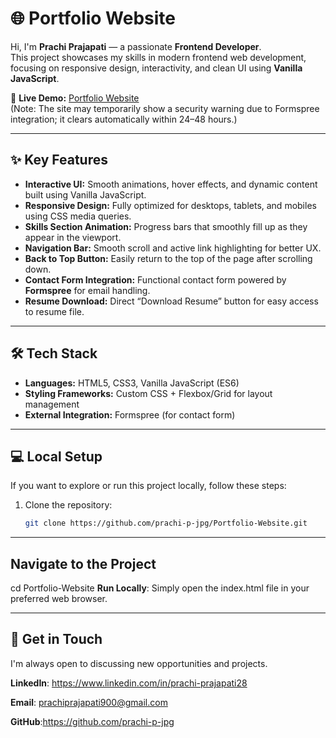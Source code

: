 # 🌐 Portfolio Website

Hi, I'm **Prachi Prajapati** — a passionate **Frontend Developer**.  
This project showcases my skills in modern frontend web development, focusing on responsive design, interactivity, and clean UI using **Vanilla JavaScript**.

🔗 **Live Demo:** [Portfolio Website](https://prachi-p-jpg.github.io/Portfolio-Website/)  
(Note: The site may temporarily show a security warning due to Formspree integration; it clears automatically within 24–48 hours.)

---

## ✨ Key Features

- **Interactive UI:** Smooth animations, hover effects, and dynamic content built using Vanilla JavaScript.  
- **Responsive Design:** Fully optimized for desktops, tablets, and mobiles using CSS media queries.  
- **Skills Section Animation:** Progress bars that smoothly fill up as they appear in the viewport.  
- **Navigation Bar:** Smooth scroll and active link highlighting for better UX.  
- **Back to Top Button:** Easily return to the top of the page after scrolling down.  
- **Contact Form Integration:** Functional contact form powered by **Formspree** for email handling.  
- **Resume Download:** Direct “Download Resume” button for easy access to resume file.

---

## 🛠️ Tech Stack

- **Languages:** HTML5, CSS3, Vanilla JavaScript (ES6)
- **Styling Frameworks:** Custom CSS + Flexbox/Grid for layout management
- **External Integration:** Formspree (for contact form)

---

## 💻 Local Setup

If you want to explore or run this project locally, follow these steps:

1. Clone the repository:
   ```bash
   git clone https://github.com/prachi-p-jpg/Portfolio-Website.git
---

## Navigate to the Project

cd Portfolio-Website
**Run Locally**: Simply open the index.html file in your preferred web browser.

---

## 👋 Get in Touch

I'm always open to discussing new opportunities and projects.

**LinkedIn**: https://www.linkedin.com/in/prachi-prajapati28

**Email**: prachiprajapati900@gmail.com

**GitHub**:https://github.com/prachi-p-jpg
